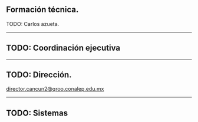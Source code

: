 ## Formación técnica.

TODO: Carlos azueta.

-----

## TODO: Coordinación ejecutiva

-----

## TODO: Dirección.

director.cancun2@qroo.conalep.edu.mx

-----

## TODO: Sistemas